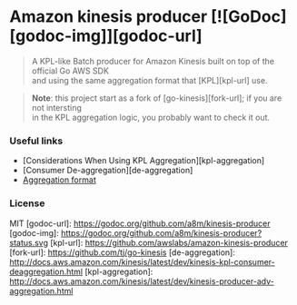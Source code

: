 # Amazon kinesis producer [![GoDoc][godoc-img]][godoc-url]
> A KPL-like Batch producer for Amazon Kinesis built on top of the official Go AWS SDK  
and using the same aggregation format that [KPL][kpl-url] use.  

>__Note__: this project start as a fork of [go-kinesis][fork-url]; if you are not intersting  
in the KPL aggregation logic, you probably want to check it out.

### Useful links
- [Considerations When Using KPL Aggregation][kpl-aggregation]
- [Consumer De-aggregation][de-aggregation]
- [Aggregation format](/aggregation-format.md])


### License
MIT
[godoc-url]: https://godoc.org/github.com/a8m/kinesis-producer
[godoc-img]: https://godoc.org/github.com/a8m/kinesis-producer?status.svg
[kpl-url]: https://github.com/awslabs/amazon-kinesis-producer
[fork-url]: https://github.com/tj/go-kinesis
[de-aggregation]: http://docs.aws.amazon.com/kinesis/latest/dev/kinesis-kpl-consumer-deaggregation.html
[kpl-aggregation]: http://docs.aws.amazon.com/kinesis/latest/dev/kinesis-producer-adv-aggregation.html


